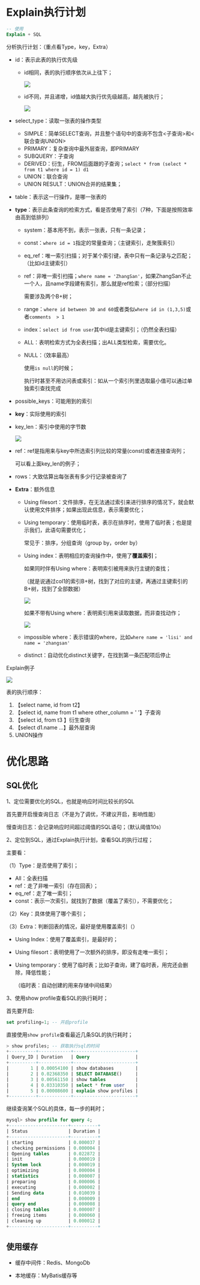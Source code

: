 # Explain执行计划

```sql
-- 使用
Explain + SQL
```

分析执行计划：（重点看Type，key，Extra）

- id：表示此表的执行优先级
  
  - id相同，表的执行顺序依次从上往下；
    
    ![](../.images/id_1.png)
  
  - id不同，并且递增，id值越大执行优先级越高，越先被执行；
    
    ![](../.images/id_2.png)

- select_type：读取一张表的操作类型
  
  - SIMPLE：简单SELECT查询，并且整个语句中的查询不包含<子查询>和<联合查询UNION>
  - PRIMARY：复杂查询中最外层查询，即PRIMARY
  - SUBQUERY：子查询
  - DERIVED：衍生，FROM后面跟的子查询；`select * from (select * from t1 where id = 1) d1`
  - UNION：联合查询
  - UNION RESULT：UNION合并的结果集；

- table：表示这一行操作，是哪一张表的

- **type**：表示此条查询的检索方式，看是否使用了索引（7种，下面是按照效率由高到低排列）
  
  - system：基本用不到，表示一张表，只有一条记录；
  
  - const：`where id = 1`指定的常量查询；（主键索引，走聚簇索引）
  
  - eq_ref：唯一索引扫描；对于某个索引键，表中只有一条记录与之匹配；（比如id主键索引）
  
  - ref：非唯一索引扫描；`where name = 'ZhangSan'`，如果ZhangSan不止一个人，且name字段建有索引，那么就是ref检索；（部分扫描）
    
    需要涉及两个B+树；
  
  - range：`where id between 30 and 60`或者类似`where id in (1,3,5)`或者`comments  > 1`
  
  - index：`select id from user`其中id是主键索引；（仍然全表扫描）
  
  - ALL：表明检索方式为全表扫描；出ALL类型检索，需要优化。
  
  - NULL：（效率最高）
    
    使用`is null`的时候；
    
    执行时甚至不用访问表或索引：如从一个索引列里选取最小值可以通过单独索引查找完成

- possible_keys：可能用到的索引

- **key**：实际使用的索引

- key_len：索引中使用的字节数
  
  ![](../.images/key_len.png)

- ref：ref是指用来与key中所选索引列比较的常量(const)或者连接查询列；
  
  可以看上面key_len的例子；

- rows：大致估算出每张表有多少行记录被查询了

- **Extra**：额外信息
  
  - Using filesort：文件排序，在无法通过索引来进行排序的情况下，就会默认使用文件排序；如果出现此信息，表示需要优化；
  
  - Using temporary：使用临时表，表示在排序时，使用了临时表；也是提示我们，此语句需要优化；
    
    常见于：排序，分组查询（group by，order by）
  
  - Using index：表明相应的查询操作中，使用了**覆盖索引**；
    
    如果同时伴有Using where：表明索引被用来执行主键的查找；
    
    （就是说通过col1的索引B+树，找到了对应的主键，再通过主键索引的B+树，找到了全部数据）
    
    ![](../.images/usingindex.png)
    
    如果不带有Using where：表明索引用来读取数据，而非查找动作；
    
    ![](../.images/usingindex_2.png)
  
  - impossible where：表示错误的where，比如`where name = 'lisi' and name = 'zhangsan'`
  
  - distinct：自动优化distinct关键字，在找到第一条匹配项后停止

Explain例子

![](../.images/explain.png)

表的执行顺序：

1. 【select name, id from t2】
2. 【select id, name from t1 where other_column = ' '】子查询
3. 【select id, from t3 】衍生查询
4. 【select d1.name ...】最外层查询
5. UNION操作

# 优化思路

## SQL优化

1、定位需要优化的SQL，也就是响应时间比较长的SQL

首先要开启慢查询日志（不是为了调优，不建议开启，影响性能）

慢查询日志：会记录响应时间超过阈值的SQL语句；（默认阈值10s）

2、定位到SQL，通过Explain执行计划，查看SQL的执行过程；

主要看：

（1）Type：是否使用了索引；

- All：全表扫描
- ref：走了非唯一索引（存在回表）；
- eq_ref：走了唯一索引；
- const：表示一次索引，就找到了数据（覆盖了索引），不需要优化；

（2）Key：具体使用了哪个索引；

（3）Extra：判断回表的情况，最好是使用覆盖索引（）

- Using Index：使用了覆盖索引，是最好的；

- Using filesort：表明使用了一次额外的排序，即没有走唯一索引；

- Using temporary：使用了临时表；比如子查询，建了临时表，用完还会删除，降低性能；
  
  （临时表：自动创建的用来存储中间结果）

3、使用show profile查看SQL的执行耗时；

首先要开启:

```sql
set profiling=1; -- 开启profile
```

直接使用`show profile`查看最近几条SQL的执行耗时；

```sql
> show profiles; -- 获取执行sql的时间
+----------+------------+-----------------------+
| Query_ID | Duration   | Query                 |
+----------+------------+-----------------------+
|        1 | 0.00054100 | show databases        |
|        2 | 0.02368350 | SELECT DATABASE()     |
|        3 | 0.00561150 | show tables           |
|        4 | 0.03310350 | select * from user    |
|        5 | 0.00008600 | explain show profiles |
+----------+------------+-----------------------+
```

继续查询某个SQL的具体，每一步的耗时；

```sql
mysql> show profile for query 4;
+----------------------+----------+
| Status               | Duration |
+----------------------+----------+
| starting             | 0.000037 |
| checking permissions | 0.000004 |
| Opening tables       | 0.022872 |
| init                 | 0.000019 |
| System lock          | 0.000019 |
| optimizing           | 0.000004 |
| statistics           | 0.000007 |
| preparing            | 0.000006 |
| executing            | 0.000002 |
| Sending data         | 0.010039 |
| end                  | 0.000009 |
| query end            | 0.000008 |
| closing tables       | 0.000007 |
| freeing items        | 0.000060 |
| cleaning up          | 0.000012 |
+----------------------+----------+
```

## 使用缓存

- 缓存中间件：Redis、MongoDb

- 本地缓存：MyBatis缓存等